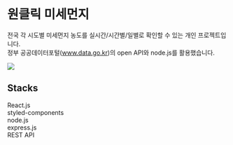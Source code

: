 # 원클릭 미세먼지

전국 각 시도별 미세먼지 농도를 실시간/시간별/일별로 확인할 수 있는 개인 프로젝트입니다.<br>
정부 공공데이터포털(www.data.go.kr)의 open API와 node.js를 활용했습니다.

![](https://i.imgur.com/UC9pyuZ.png)

## Stacks

React.js<br>
styled-components<br>
node.js<br>
express.js<br>
REST API<br>
